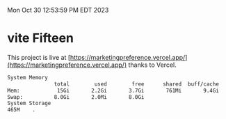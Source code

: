 Mon Oct 30 12:53:59 PM EDT 2023

# vite Fifteen


This project is live at [https://marketingpreference.vercel.app/](https://marketingpreference.vercel.app/) thanks to Vercel.

```bash
System Memory
               total        used        free      shared  buff/cache   available
Mem:            15Gi       2.2Gi       3.7Gi       761Mi       9.4Gi        11Gi
Swap:          8.0Gi       2.0Mi       8.0Gi
System Storage
465M	.
```
```bash
